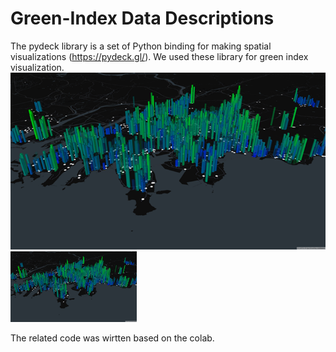 # Green-Index Data Descriptions
   
The pydeck library is a set of Python binding for making spatial visualizations (https://pydeck.gl/). We used these library for green index visualization.
![Alt text](/image/green_index.png)
<img src = "/image/green_index.png" width = "40%">
   
The related code was wirtten based on the colab.
